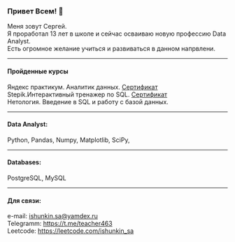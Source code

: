 ### Привет Всем! 👋

<!--
**ishunkinsa/ishunkinsa** is a ✨ _special_ ✨ repository because its `README.md` (this file) appears on your GitHub profile.

Here are some ideas to get you started:

- 🔭 I’m currently working on ...
- 🌱 I’m currently learning ...
- 👯 I’m looking to collaborate on ...
- 🤔 I’m looking for help with ...
- 💬 Ask me about ...
- 📫 How to reach me: ...
- 😄 Pronouns: ...
- ⚡ Fun fact: ...
-->

Меня зовут Сергей.<br>
Я проработал 13 лет в школе и сейчас осваиваю новую профессию Data Analyst.<br>
Есть огромное желание учиться и развиваться в данном напрвлени.

---
#### Пройденные курсы

Яндекс практикум. Аналитик данных. [Сертификат](https://github.com/ishunkinsa/ishunkinsa/blob/main/%D0%98%D0%A1A_20232DA00751.pdf)<br>
Stepik.Интерактивный тренажер по SQL. [Сертификат](https://github.com/ishunkinsa/ishunkinsa/blob/main/%D0%98%D0%A1%D0%90-stepik-certificate.pdf)<br>
Нетология. Введение в SQL и работу с базой данных.<br>

---
#### Data Analyst: 
Python, Pandas, Numpy, Matplotlib, SciPy,

---

#### Databases: 
PostgreSQL, MySQL 

---

#### Для связи:

e-mail: ishunkin.sa@yamdex.ru<br>
Telegramm: https://t.me/teacher463<br>
Leetcode: https://leetcode.com/ishunkin_sa<br>

